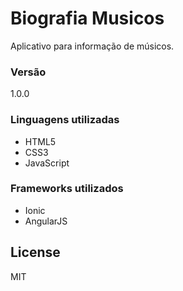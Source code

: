 # Biografia Musicos
Aplicativo para informação de músicos.

### Versão
1.0.0

### Linguagens utilizadas
* HTML5
* CSS3
* JavaScript

### Frameworks utilizados
* Ionic
* AngularJS

License
----
MIT